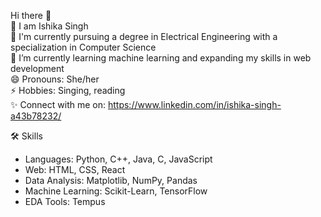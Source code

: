 Hi there 👋  
👯 I am Ishika Singh  
📖 I'm currently pursuing a degree in Electrical Engineering with a specialization in Computer Science  
🌱 I’m currently learning machine learning and expanding my skills in web development  
😄 Pronouns: She/her  
⚡ Hobbies: Singing, reading  
✨ Connect with me on: https://www.linkedin.com/in/ishika-singh-a43b78232/ 

🛠️ Skills
- Languages: Python, C++, Java, C, JavaScript
- Web: HTML, CSS, React
- Data Analysis: Matplotlib, NumPy, Pandas
- Machine Learning: Scikit-Learn, TensorFlow
- EDA Tools: Tempus
